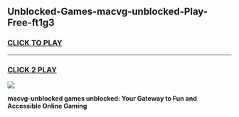 
## Unblocked-Games-macvg-unblocked-Play-Free-ft1g3
<h3>
<a href="https://premium76.site?title=macvg-unblocked&ref=10A">CLICK TO PLAY</a></h3>
<hr>

<h3>
<a href="https://premium76.site?title=macvg-unblocked&ref=10A">CLICK 2 PLAY</a>
  
</h3>

<a href="https://premium76.site?title=macvg-unblocked&ref=10A"><img src="https://clearcache.store/games.png"></a>


**macvg-unblocked games unblocked: Your Gateway to Fun and Accessible Online Gaming**
